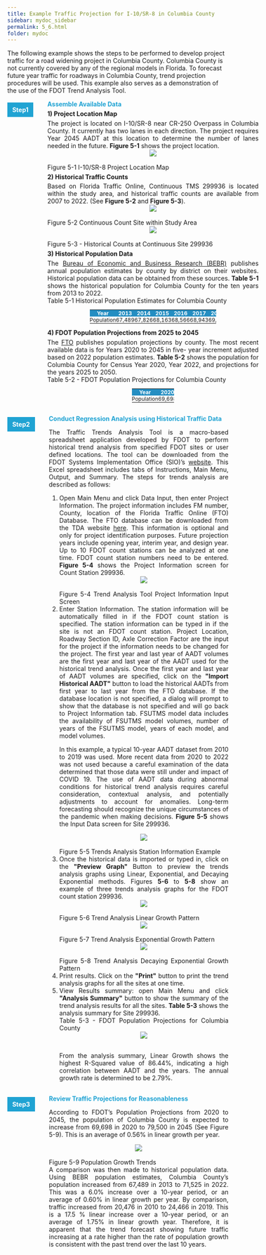 ```yaml
---
title: Example Traffic Projection for I-10/SR-8 in Columbia County
sidebar: mydoc_sidebar
permalink: 5_6.html
folder: mydoc
---
```


<style>
  div{text-align: justify;}
  .parent{
    display: inline-block;
    margin-bottom: 1rem;
    display: grid;
    grid-template-columns: 1fr 10fr;
  }
  .child1{
    text-align:center;
    display: table-caption;
    position: relative;
    margin-top: 0.3rem;
    margin-right: 2rem;
    /* margin-right: 1%; */
    float: left;
    /* width: 10%; */
    /* padding: 2rem 2rem; */
  }
  .child2{
    display: table-caption;
    position: relative;
    /* padding-left: 2rem; */
    /* width:90%; */
    float: left;
  }
  table {
  /* border-collapse: collapse; */
  /* width: 100%; */
  /* display: table-cell; */
  /* vertical-align: center;  */
  text-align: center; 
  margin-left:auto;
  margin-right:auto;
  font-size: 12px;
  padding: 0;


}


th{
  text-align:center;
  background-color: #248ec2;
  color: white;
  vertical-align: center; 
  text-align: center;
  padding:0;
  margin:0
}

td {
  text-align: center;
  vertical-align: middle;
  border-color: #96D4D4;
  vertical-align: center; 
  padding: 0;
  width: 0.1%; 
  margin:0
}

tr:nth-child(even) {
  /* background-color:  #EEF2F8; */
}
</style>

The following example shows the steps to be performed to develop project traffic for a road widening project in Columbia County. Columbia County is not currently covered by any of the regional models in Florida. To forecast future year traffic for roadways in Columbia County, trend projection procedures will be used. This example also serves as a demonstration of the use of the FDOT Trend Analysis Tool. 


<div class="parent">
    <div class="child1"><div style="background:#20a3d3; color:white; font-weight: bold; padding:0.5rem 0.7rem 0.5rem 0.7rem; text-align:center">Step1</div></div>
    <div class="child2">
    <div style="color:#20a3d3; font-weight:bold; text-align:left">Assemble Available Data </div>

<div style="font-weight:bold; margin:0.3rem 0">1&#41;  Project Location Map</div>
    The project is located on I-10/SR-8 near CR-250 Overpass in Columbia County. It currently has two lanes in each direction. The project requires Year 2045 AADT at this location to determine the number of lanes needed in the future. <b>Figure 5-1</b> shows the project location.

<center>
<img src="images/fig5_1.png" style="max-width: 80%; text-align:center; margin-bottom: 1rem">
</center>
<div class="italic-grey">Figure 5-1 I-10/SR-8 Project Location Map</div> 

<div style="font-weight:bold; margin:0.3rem 0">2&#41; Historical Traffic Counts</div>
    Based on Florida Traffic Online, Continuous TMS 299936 is located within the study area, and historical traffic counts are available from 2007 to 2022. (See <b>Figure 5-2</b> and <b>Figure 5-3</b>).

<center>
<img src="images/fig5_2.png" style="max-width: 80%; text-align:center; margin-bottom: 1rem">
</center>
<div class="italic-grey">Figure 5-2 Continuous Count Site within Study Area</div> 

<center>
<img src="images/fig5_3.png" style="max-width: 80%; text-align:center; margin-bottom: 1rem">
</center>
<div class="italic-grey">Figure 5-3 - Historical Counts at Continuous Site 299936</div> 

<div style="font-weight:bold; margin:0.3rem 0">3&#41; Historical Population Data</div>
    The <a href="https://bebr.ufl.edu/" target="_blank">Bureau of Economic and Business Research (BEBR)</a> publishes annual population estimates by county by district on their websites. Historical population data can be obtained from these sources. <b>Table 5-1</b> shows the historical population for Columbia County for the ten years from 2013 to 2022.

<div class="italic-grey">Table 5-1 Historical Population Estimates for Columbia County</div>

<table style="margin-left:auto;margin-right:auto;max-width:60%">
<tr  stype="padding:0;margin:0">
<th>Year</th>
<th>2013</th>
<th>2014</th>
<th>2015</th>
<th>2016</th>
<th>2017</th>
<th>2018</th>
<th>2019</th>
<th>2020</th>
<th>2021</th>
<th>2022</th>
</tr>

<tr stype="padding:0;margin:0">
<td>Population</td>
<td>67,489</td>
<td>67,826</td>
<td>68,163</td>
<td>68,566</td>
<td>68,943</td>
<td>69,721</td>
<td>70,492</td>
<td>69,698</td>
<td>69,809</td>
<td>71,525</td>
</tr>
</table>

<div style="font-weight:bold; margin:0.3rem 0">4&#41; FDOT Population Projections from 2025 to 2045</div>
    The <a href="https://www.fdot.gov/planning/fto" target="_blank">FTO</a> publishes population projections by county. The most recent available data is for Years 2020 to 2045 in five- year increment adjusted based on 2022 population estimates. <b>Table 5-2</b> shows the population for Columbia County for Census Year 2020, Year 2022, and projections for the years 2025 to 2050.

<div class="italic-grey">Table 5-2 - FDOT Population Projections for Columbia County</div>

<table style="margin-left:auto;margin-right:auto;max-width:20%">
<tr stype="padding:0;margin:0">
<th>Year</th>
<th>2020</th>
<th>2022</th>
<th>2025</th>
<th>2030</th>
<th>2035</th>
<th>2040</th>
<th>2045</th>
<th>2050</th>
</tr>

<tr stype="padding:0;margin:0">
<td>Population</td>
<td>69,698</td>
<td>71,525</td>
<td>73,300</td>
<td>75,400</td>
<td>77,000</td>
<td>78,400</td>
<td>79,500</td>
<td>80,600</td>
</tr>
</table>


</div>
</div>


<div class="parent">
    <div class="child1"><div style="background:#20a3d3; color:white; font-weight: bold; padding:0.5rem 0.7rem 0.5rem 0.7rem; text-align:center">Step2</div></div>
    <div class="child2">
    <div style="color:#20a3d3; font-weight:bold; text-align:left">Conduct Regression Analysis using Historical Traffic Data</div>

The Traffic Trends Analysis Tool is a macro-based spreadsheet application developed by FDOT to perform historical trend analysis from specified FDOT sites or user defined locations. The tool can be downloaded from the FDOT Systems Implementation Office (SIO)’s <a href="https://www.fdot.gov/planning/systems/systems-management/systems-management-documents" target="_blank">website</a>. This Excel spreadsheet includes tabs of Instructions, Main Menu, Output, and Summary. The steps for trends analysis are described as follows:

<ol style="padding-left:1.5rem">
<li>Open Main Menu and click Data Input, then enter Project Information. The project information includes FM number, County, location of the Florida Traffic Online (FTO) Database. The FTO database can be downloaded from the TDA website <a href="https://www.fdot.gov/statistics/trafficinfo/default.shtm" target="_blank">here</a>. This information is optional and only for project identification purposes. Future projection years include opening year, interim year, and design year. Up to 10 FDOT count stations can be analyzed at one time. FDOT count station numbers need to be entered. <b>Figure 5-4</b> shows the Project Information screen for Count Station 299936.</li>


<center>
<img src="images/fig5_4.png" style="max-width: 80%; text-align:center; margin-bottom: 1rem">
</center>
<div class="italic-grey">Figure 5-4 Trend Analysis Tool Project Information Input Screen</div> 


<li>Enter Station Information. The station information will be automatically filled in if the FDOT count station is specified. The station information can be typed in if the site is not an FDOT count station. Project Location, Roadway Section ID, Axle Correction Factor are the input for the project if the information needs to be changed for the project. The first year and last year of AADT volumes are the first year and last year of the AADT used for the historical trend analysis. Once the first year and last year of AADT volumes are specified, click on the <b>"Import Historical AADT"</b> button to load the historical AADTs from first year to last year from the FTO database. If the database location is not specified, a dialog will prompt to show that the database is not specified and will go back to Project Information tab. FSUTMS model data includes the availability of FSUTMS model volumes, number of years of the FSUTMS model, years of each model, and model volumes.

In this example, a typical 10-year AADT dataset from 2010 to 2019 was used. More recent data from 2020 to 2022 was not used because a careful examination of the data determined that those data were still under and impact of COVID 19. The use of AADT data during abnormal conditions for historical trend analysis requires careful consideration, contextual analysis, and potentially adjustments to account for anomalies. Long-term forecasting should recognize the unique circumstances of the pandemic when making decisions. <b>Figure 5-5</b> shows the Input Data screen for Site 299936.
</li>


<center>
<img src="images/fig5_5.png" style="max-width: 80%; text-align:center; margin-bottom: 1rem">
</center>
<div class="italic-grey">Figure 5-5 Trends Analysis Station Information Example</div> 


<li>Once the historical data is imported or typed in, click on the <b>"Preview Graph"</b> Button to preview the trends analysis graphs using Linear, Exponential, and Decaying Exponential methods. Figures <b>5-6</b> to <b>5-8</b> show an example of three trends analysis graphs for the FDOT count station 299936.
</li>

<center>
<img src="images/fig5_6.png" style="max-width: 80%; text-align:center; margin-bottom: 1rem">
</center>
<div class="italic-grey">Figure 5-6 Trend Analysis Linear Growth Pattern</div> 

<center>
<img src="images/fig5_7.png" style="max-width: 80%; text-align:center; margin-bottom: 1rem">
</center>
<div class="italic-grey">Figure 5-7 Trend Analysis Exponential Growth Pattern</div> 

<center>
<img src="images/fig5_8.png" style="max-width: 80%; text-align:center; margin-bottom: 1rem">
</center>
<div class="italic-grey">Figure 5-8 Trend Analysis Decaying Exponential Growth Pattern</div> 


<li>Print results. Click on the <b>"Print"</b> button to print the trend analysis graphs for all the sites at one time.</li>
<li>View Results summary: open Main Menu and click <b>"Analysis Summary"</b> button to show the summary of the trend analysis results for all the sites. <b>Table 5-3</b> shows the analysis summary for Site 299936.</li>

<div class="italic-grey">Table 5-3 - FDOT Population Projections for Columbia County</div>
<center>
<img src="images/table5-3.png" style="max-width: 80%; text-align:center; margin-bottom: 1rem">
</center>

From the analysis summary, Linear Growth shows the highest R-Squared value of 86.44%, indicating a high correlation between AADT and the years.  The annual growth rate is determined to be 2.79%.

</ol>
</div>
</div>



<div class="parent">
    <div class="child1"><div style="background:#20a3d3; color:white; font-weight: bold; padding:0.5rem 0.7rem 0.5rem 0.7rem; text-align:center">Step3</div></div>
    <div class="child2">
    <div style="color:#20a3d3; font-weight:bold; text-align:left">Review Traffic Projections for Reasonableness</div>

According to FDOT’s Population Projections from 2020 to 2045, the population of Columbia County is expected to increase from 69,698 in 2020 to 79,500 in 2045 (See Figure 5-9). This is an average of 0.56% in linear growth per year. 

<center>
<img src="images/fig5_9.png" style="max-width: 80%; text-align:center; margin-bottom: 1rem">
</center>
<div class="italic-grey">Figure 5-9 Population Growth Trends</div> 
A comparison was then made to historical population data. Using BEBR population estimates, Columbia County’s population increased from 67,489 in 2013 to 71,525 in 2022. This was a 6.0% increase over a 10-year period, or an average of 0.60% in linear growth per year. By comparison, traffic increased from 20,476 in 2010 to 24,466 in 2019. This is a 17.5 % linear increase over a 10-year period, or an average of 1.75% in linear growth year. Therefore, it is apparent that the trend forecast showing future traffic increasing at a rate higher than the rate of population growth is consistent with the past trend over the last 10 years. 

</div>
</div>